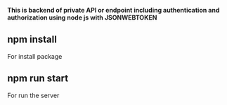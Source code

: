 **This is backend of private API or endpoint including authentication and authorization using node js with JSONWEBTOKEN**

## npm install
For install package

## npm run start
For run the server
